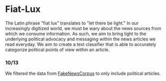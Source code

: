 # Fiat-Lux
The Latin phrase "fiat lux" translates to "let there be light." In our increasingly digitized world, we must be wary about the news sources from which we consume information. As such, we aim to bring light to the underlying political advocacy and messaging within the news articles we read everyday. We aim to create a text classifier that is able to accurately categorize political points of view within an article. 

### 10/13 
We filtered the data from [FakeNewsCorpus](https://github.com/several27/FakeNewsCorpus) to only include political articles. 
